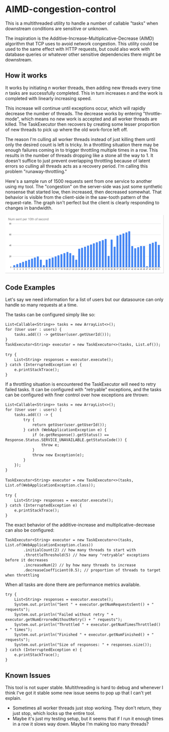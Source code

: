 <h1>AIMD-congestion-control</h1>

This is a multithreaded utility to handle a number of callable "tasks" when downstream conditions are sensitive or unknown.

The inspiration is the Additive-Increase-Multiplicative-Decrease (AIMD) algorithm that TCP uses to avoid network congestion.
This utility could be used to the same effect with HTTP requests, but could also work with database queries or
whatever other sensitive dependencies there might be downstream.

<h2>How it works</h2>

It works by initiating _n_ worker threads, then adding new threads every time _n_ tasks are successfully completed. 
This in turn increases _n_ and the work is completed with linearly increasing speed.

This increase will continue until exceptions occur, which will rapidly decrease the number of threads. The decrease
works by entering "throttle-mode", which means no new work is accepted and all worker threads are killed. The
TaskExecutor then recovers by creating some lesser proportion of new threads to pick up where the old work-force left
off.

The reason I'm culling all worker threads instead of just killing them until only the desired count is left is tricky.
In a throttling situation there may be enough failures coming in to trigger throttling multiple times in a row. This
results in the number of threads dropping like a stone all the way to 1. It doesn't suffice to just prevent overlapping
throttling because of latent errors so culling all threads acts as a recovery period. 
I'm calling this problem "runaway-throttling."

Here's a sample run of 1500 requests sent from one service to another using my tool. The "congestion" on the server-side
was just some synthetic nonsense that started low, then increased, then decreased somewhat. That behavior is visible
from the client-side in the saw-tooth pattern of the request-rate. The graph isn't perfect but the client is clearly 
responding to changes in bandwidth.

![Example](images/example.PNG)

<h2>Code Examples</h2>

Let's say we need information for a list of users but our datasource can only handle so many requests at a time.

The tasks can be configured simply like so:
```
List<Callable<String>> tasks = new ArrayList<>();
for (User user : users) {
    tasks.add(() -> getUser(user.getUserId()));
}
TaskExecutor<String> executor = new TaskExecutor<>(tasks, List.of());

try {
    List<String> responses = executor.execute();
} catch (InterruptedException e) {
    e.printStackTrace();
}
```
If a throttling situation is encountered the TaskExecutor will need to retry failed tasks. It can be configured with
"retryable" exceptions, and the tasks can be configured with finer control over how exceptions are thrown:
```
List<Callable<String>> tasks = new ArrayList<>();
for (User user : users) {
    tasks.add(() -> {
        try {
            return getUser(user.getUserId());
        } catch (WebApplicationException e) {
            if (e.getResponse().getStatus() == Response.Status.SERVICE_UNAVAILABLE.getStatusCode()) {
                throw e;
            }
            throw new Exception(e);
        }
    });
}

TaskExecutor<String> executor = new TaskExecutor<>(tasks, List.of(WebApplicationException.class));

try {
    List<String> responses = executor.execute();
} catch (InterruptedException e) {
    e.printStackTrace();
}
```
The exact behavior of the additive-increase and multiplicative-decrease can also be configured:
```
TaskExecutor<String> executor = new TaskExecutor<>(tasks, List.of(WebApplicationException.class))
        .initialCount(2) // how many threads to start with
        .throttleThreshold(5) // how many "retryable" exceptions before it decreases
        .increaseNum(2) // by how many threads to increase
        .decreaseCoefficient(0.5); // proportion of threads to target when throttling
```
When all tasks are done there are performance metrics available.
```
try {
    List<String> responses = executor.execute();
    System.out.println("Sent " + executor.getNumRequestsSent() + " requests");
    System.out.println("Failed without retry " + executor.getNumErroredWithoutRetry() + " requests");
    System.out.println("Throttled " + executor.getNumTimesThrottled() + " times");
    System.out.println("Finished " + executor.getNumFinished() + " requests");
    System.out.println("Size of responses: " + responses.size());
} catch (InterruptedException e) {
    e.printStackTrace();
}
```

<h2>Known Issues</h2>
This tool is not super stable. Multithreading is hard to debug and whenever I think I've got it stable some new issue
seems to pop up that I can't yet explain. 
<ul>
    <li>Sometimes all worker threads just stop working. They don't return, they just stop, which locks up the entire tool.</li>
    <li>Maybe it's just my testing setup, but it seems that if I run it enough times in a row it slows way down. Maybe I'm making too many threads?</li>
</ul>


